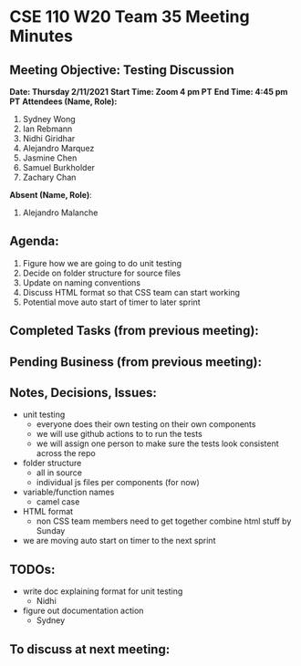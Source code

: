 # CSE 110 W20 Team 35 Meeting Minutes

## Meeting Objective: Testing Discussion

**Date: Thursday 2/11/2021**
**Start Time: Zoom 4 pm PT**
**End Time: 4:45 pm PT**
**Attendees (Name, Role):**

1. Sydney Wong
2. Ian Rebmann
3. Nidhi Giridhar
4. Alejandro Marquez
5. Jasmine Chen
6. Samuel Burkholder
7. Zachary Chan

**Absent (Name, Role)**:

1. Alejandro Malanche

## Agenda:

1. Figure how we are going to do unit testing
2. Decide on folder structure for source files
3. Update on naming conventions
4. Discuss HTML format so that CSS team can start working
5. Potential move auto start of timer to later sprint

## Completed Tasks (from previous meeting):

## Pending Business (from previous meeting):

## Notes, Decisions, Issues:

- unit testing
  - everyone does their own testing on their own components
  - we will use github actions to to run the tests
  - we will assign one person to make sure the tests look consistent across the repo
- folder structure
  - all in source
  - individual js files per components (for now)
- variable/function names
  - camel case
- HTML format
  - non CSS team members need to get together combine html stuff by Sunday
- we are moving auto start on timer to the next sprint

## TODOs:

- write doc explaining format for unit testing
  - Nidhi
- figure out documentation action
  - Sydney

## To discuss at next meeting:
